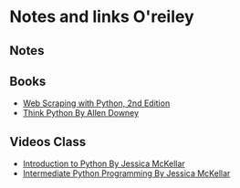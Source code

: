# Notes and links O'reiley

## Notes

## Books
- [Web Scraping with Python, 2nd Edition]()
- [Think Python By Allen Downey](http://shop.oreilly.com/product/0636920025696.do)

## Videos Class 
- [Introduction to Python By Jessica McKellar](https://learning.oreilly.com/videos/introduction-to-python/9781491904794)
- [Intermediate Python Programming By Jessica McKellar](https://learning.oreilly.com/videos/introduction-to-python/9781491904794)
